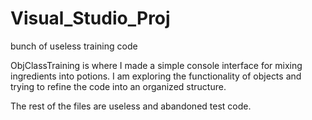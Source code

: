# Visual_Studio_Proj
bunch of useless training code

ObjClassTraining is where I made a simple console interface for mixing ingredients into potions.
I am exploring the functionality of objects and trying to refine the code into an organized structure.

The rest of the files are useless and abandoned test code.
